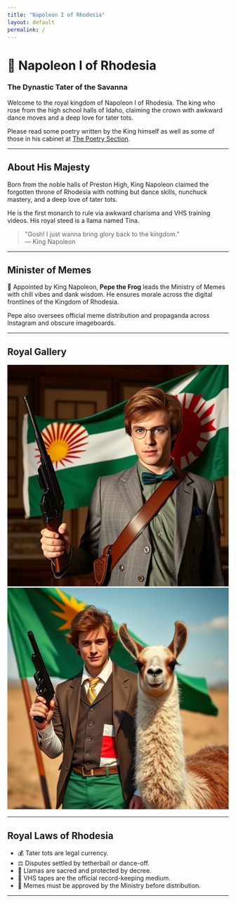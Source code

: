 ```yaml
---
title: "Napoleon I of Rhodesia"
layout: default
permalink: /
---
```


# 👑 Napoleon I of Rhodesia
### The Dynastic Tater of the Savanna

Welcome to the royal kingdom of Napoleon I of Rhodesia. The king who rose from the high school halls of Idaho, claiming the crown with awkward dance moves and a deep love for tater tots.

Please read some poetry written by the King himself as well as some of those in his cabinet at [The Poetry Section](/poems/).

---

## About His Majesty

Born from the noble halls of Preston High, King Napoleon claimed the forgotten throne of Rhodesia with nothing but dance skills, nunchuck mastery, and a deep love of tater tots. 

He is the first monarch to rule via awkward charisma and VHS training videos. His royal steed is a llama named Tina.

> "Gosh! I just wanna bring glory back to the kingdom."  
> — King Napoleon

---

## Minister of Memes

🐸 Appointed by King Napoleon, **Pepe the Frog** leads the Ministry of Memes with chill vibes and dank wisdom. He ensures morale across the digital frontlines of the Kingdom of Rhodesia. 

Pepe also oversees official meme distribution and propaganda across Instagram and obscure imageboards.

---

## Royal Gallery

![Profile Image 001](/assets/media/images/001.jpeg)
![Profile Image 002](/assets/media/images/002.jpeg)

---

## Royal Laws of Rhodesia

- 💰 Tater tots are legal currency.
- ⚖️ Disputes settled by tetherball or dance-off.
- 🦙 Llamas are sacred and protected by decree.
- 📼 VHS tapes are the official record-keeping medium.
- 📢 Memes must be approved by the Ministry before distribution.

---
